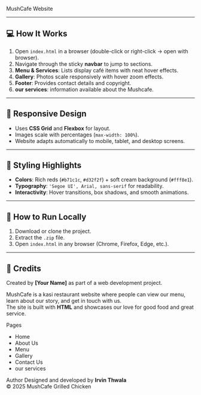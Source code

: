  MushCafe Website


---

## 💻 How It Works
1. Open `index.html` in a browser (double-click or right-click → open with browser).  
2. Navigate through the sticky **navbar** to jump to sections.  
3. **Menu & Services**: Lists display café items with neat hover effects.  
4. **Gallery**: Photos scale responsively with hover zoom effects.  
5. **Footer**: Provides contact details and copyright.
6. **our services**: information available about the Mushcafe.

---

## 📱 Responsive Design
- Uses **CSS Grid** and **Flexbox** for layout.  
- Images scale with percentages (`max-width: 100%`).  
- Website adapts automatically to mobile, tablet, and desktop screens.

---

## 🎨 Styling Highlights
- **Colors**: Rich reds (`#b71c1c`, `#d32f2f`) + soft cream background (`#fff8e1`).  
- **Typography**: `'Segoe UI', Arial, sans-serif` for readability.  
- **Interactivity**: Hover transitions, box shadows, and smooth animations.  

---

## 🚀 How to Run Locally
1. Download or clone the project.  
2. Extract the `.zip` file.  
3. Open `index.html` in any browser (Chrome, Firefox, Edge, etc.).  

---

## 🙌 Credits
Created by **[Your Name]** as part of a web development project.  

MushCafe is a kasi restaurant website where people can view our menu, learn about our story, and get in touch with us.  
The site is built with **HTML** and showcases our love for good food and great service.

 Pages
- Home
- About Us
- Menu
- Gallery
- Contact Us
- our services

Author
Designed and developed by **Irvin Thwala**  
© 2025 MushCafe Grilled Chicken
